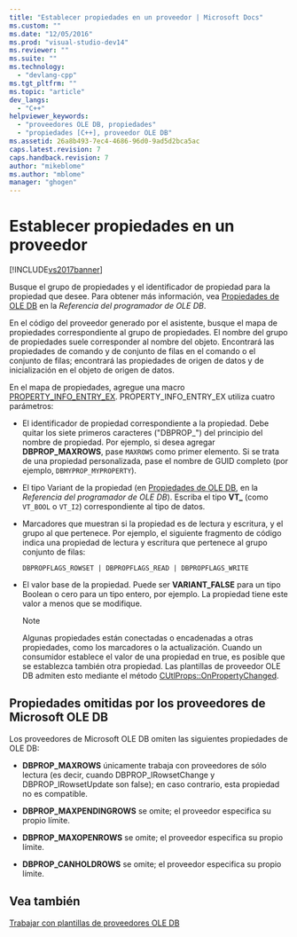 ```yaml
---
title: "Establecer propiedades en un proveedor | Microsoft Docs"
ms.custom: ""
ms.date: "12/05/2016"
ms.prod: "visual-studio-dev14"
ms.reviewer: ""
ms.suite: ""
ms.technology: 
  - "devlang-cpp"
ms.tgt_pltfrm: ""
ms.topic: "article"
dev_langs: 
  - "C++"
helpviewer_keywords: 
  - "proveedores OLE DB, propiedades"
  - "propiedades [C++], proveedor OLE DB"
ms.assetid: 26a8b493-7ec4-4686-96d0-9ad5d2bca5ac
caps.latest.revision: 7
caps.handback.revision: 7
author: "mikeblome"
ms.author: "mblome"
manager: "ghogen"
---
```

# Establecer propiedades en un proveedor
[!INCLUDE[vs2017banner](../../assembler/inline/includes/vs2017banner.md)]

Busque el grupo de propiedades y el identificador de propiedad para la propiedad que desee.  Para obtener más información, vea [Propiedades de OLE DB](https://msdn.microsoft.com/en-us/library/ms722734.aspx) en la *Referencia del programador de OLE DB*.  
  
 En el código del proveedor generado por el asistente, busque el mapa de propiedades correspondiente al grupo de propiedades.  El nombre del grupo de propiedades suele corresponder al nombre del objeto.  Encontrará las propiedades de comando y de conjunto de filas en el comando o el conjunto de filas; encontrará las propiedades de origen de datos y de inicialización en el objeto de origen de datos.  
  
 En el mapa de propiedades, agregue una macro [PROPERTY\_INFO\_ENTRY\_EX](../../data/oledb/property-info-entry-ex.md).  PROPERTY\_INFO\_ENTRY\_EX utiliza cuatro parámetros:  
  
-   El identificador de propiedad correspondiente a la propiedad.  Debe quitar los siete primeros caracteres \("DBPROP\_"\) del principio del nombre de propiedad.  Por ejemplo, si desea agregar **DBPROP\_MAXROWS**, pase `MAXROWS` como primer elemento.  Si se trata de una propiedad personalizada, pase el nombre de GUID completo \(por ejemplo, `DBMYPROP_MYPROPERTY`\).  
  
-   El tipo Variant de la propiedad \(en [Propiedades de OLE DB](https://msdn.microsoft.com/en-us/library/ms722734.aspx), en la *Referencia del programador de OLE DB*\).  Escriba el tipo **VT\_** \(como `VT_BOOL` o `VT_I2`\) correspondiente al tipo de datos.  
  
-   Marcadores que muestran si la propiedad es de lectura y escritura, y el grupo al que pertenece.  Por ejemplo, el siguiente fragmento de código indica una propiedad de lectura y escritura que pertenece al grupo conjunto de filas:  
  
    ```  
    DBPROPFLAGS_ROWSET | DBPROPFLAGS_READ | DBPROPFLAGS_WRITE  
    ```  
  
-   El valor base de la propiedad.  Puede ser **VARIANT\_FALSE** para un tipo Boolean o cero para un tipo entero, por ejemplo.  La propiedad tiene este valor a menos que se modifique.  
  
    > [!NOTE]
    >  Algunas propiedades están conectadas o encadenadas a otras propiedades, como los marcadores o la actualización.  Cuando un consumidor establece el valor de una propiedad en true, es posible que se establezca también otra propiedad.  Las plantillas de proveedor OLE DB admiten esto mediante el método [CUtlProps::OnPropertyChanged](../../data/oledb/cutlprops-onpropertychanged.md).  
  
## Propiedades omitidas por los proveedores de Microsoft OLE DB  
 Los proveedores de Microsoft OLE DB omiten las siguientes propiedades de OLE DB:  
  
-   **DBPROP\_MAXROWS** únicamente trabaja con proveedores de sólo lectura \(es decir, cuando DBPROP\_IRowsetChange y DBPROP\_IRowsetUpdate son false\); en caso contrario, esta propiedad no es compatible.  
  
-   **DBPROP\_MAXPENDINGROWS** se omite; el proveedor especifica su propio límite.  
  
-   **DBPROP\_MAXOPENROWS** se omite; el proveedor especifica su propio límite.  
  
-   **DBPROP\_CANHOLDROWS** se omite; el proveedor especifica su propio límite.  
  
## Vea también  
 [Trabajar con plantillas de proveedores OLE DB](../../data/oledb/working-with-ole-db-provider-templates.md)